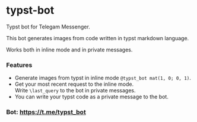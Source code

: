 # typst-bot
Typst bot for Telegam Messenger. 

This bot generates images from code written in typst markdown language.

Works both in inline mode and in private messages.
 
### Features
+ Generate images from typst in inline mode
    ```@typst_bot mat(1, 0; 0, 1)```.
+ Get your most recent request to the inline mode. \
    Write ```\last_query``` to the bot in private messages.
+ You can write your typst code as a private message to the bot.


### Bot: https://t.me/typst_bot